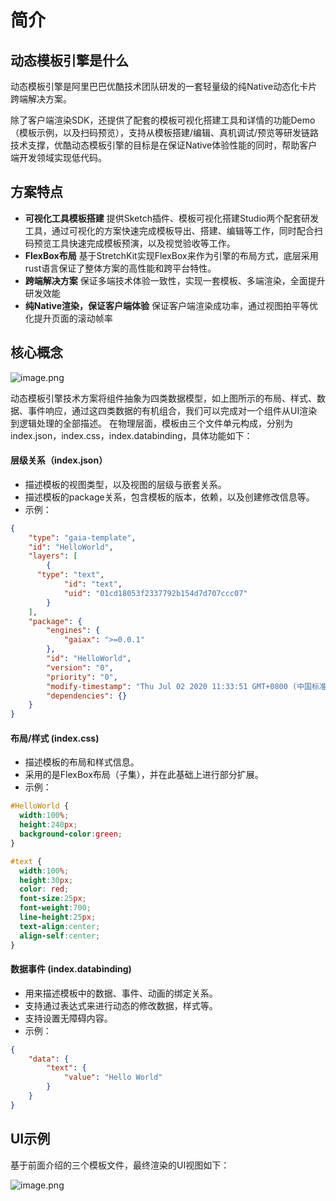 
# 简介

## 动态模板引擎是什么

动态模板引擎是阿里巴巴优酷技术团队研发的一套轻量级的纯Native动态化卡片跨端解决方案。

除了客户端渲染SDK，还提供了配套的模板可视化搭建工具和详情的功能Demo（模板示例，以及扫码预览），支持从模板搭建/编辑、真机调试/预览等研发链路技术支撑，优酷动态模板引擎的目标是在保证Native体验性能的同时，帮助客户端开发领域实现低代码。
## 方案特点

- **可视化工具模板搭建**
提供Sketch插件、模板可视化搭建Studio两个配套研发工具，通过可视化的方案快速完成模板导出、搭建、编辑等工作，同时配合扫码预览工具快速完成模板预演，以及视觉验收等工作。 
-  **FlexBox布局**
基于StretchKit实现FlexBox来作为引擎的布局方式，底层采用rust语言保证了整体方案的高性能和跨平台特性。 
-  **跨端解决方案**
保证多端技术体验一致性，实现一套模板、多端渲染，全面提升研发效能 
-  **纯Native渲染，保证客户端体验**
保证客户端渲染成功率，通过视图拍平等优化提升页面的滚动帧率 

## 核心概念
![image.png](https://gw.alicdn.com/imgextra/i1/O1CN01eKpSub1U1oK6Ju0Tl_!!6000000002458-2-tps-1754-1082.png)

动态模板引擎技术方案将组件抽象为四类数据模型，如上图所示的布局、样式、数据、事件响应，通过这四类数据的有机组合，我们可以完成对一个组件从UI渲染到逻辑处理的全部描述。 在物理层面，模板由三个文件单元构成，分别为index.json，index.css，index.databinding，具体功能如下：

#### 层级关系（index.json）

-  描述模板的视图类型，以及视图的层级与嵌套关系。 
-  描述模板的package关系，包含模板的版本，依赖，以及创建修改信息等。 
-  示例：  
```json
{
	"type": "gaia-template",
	"id": "HelloWorld",
	"layers": [
		{
      "type": "text",
			"id": "text",
			"uid": "01cd18053f2337792b154d7d707ccc07"
		}
	],
	"package": {
		"engines": {
			"gaiax": ">=0.0.1"
		},
		"id": "HelloWorld",
		"version": "0",
		"priority": "0",
		"modify-timestamp": "Thu Jul 02 2020 11:33:51 GMT+0800 (中国标准时间)",
		"dependencies": {}
	}
}
```

#### 布局/样式 (index.css)

-  描述模板的布局和样式信息。 
-  采用的是FlexBox布局（子集），并在此基础上进行部分扩展。 
-  示例：  
```css
#HelloWorld {
  width:100%;
  height:240px;
  background-color:green;
}

#text {
  width:100%;
  height:30px;
  color: red;
  font-size:25px;
  font-weight:700;
  line-height:25px;
  text-align:center;
  align-self:center;
}
```

#### 数据事件 (index.databinding)

-  用来描述模板中的数据、事件、动画的绑定关系。 
-  支持通过表达式来进行动态的修改数据，样式等。 
-  支持设置无障碍内容。 
-  示例：  
```json
{
	"data": {
		"text": {
			"value": "Hello World"
		}
	}
}
```

## UI示例

基于前面介绍的三个模板文件，最终渲染的UI视图如下：

![image.png](https://gw.alicdn.com/imgextra/i3/O1CN01qRwJsJ1gLkxkPOVkg_!!6000000004126-2-tps-1284-718.png)
